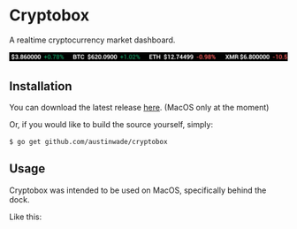 # Cryptobox
A realtime cryptocurrency market dashboard.

![](https://github.com/austinwade/cryptobox/blob/master/demo.gif)

## Installation

You can download the latest release [here][1]. (MacOS only at the moment)

Or, if you would like to build the source yourself, simply:
```
$ go get github.com/austinwade/cryptobox
```

[1]: https://github.com/austinwade/cryptobox/releases

## Usage

Cryptobox was intended to be used on MacOS, specifically behind the dock.

Like this:
